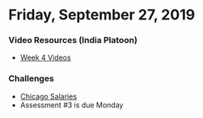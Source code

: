 Friday, September 27, 2019
====================
### Video Resources (India Platoon)
- [Week 4 Videos](https://www.youtube.com/playlist?list=PLu0CiQ7bzwERcfp8HWFYBFLUdP5gP0lRM)

### Challenges
* [Chicago Salaries](https://github.com/julietplatoon/city-of-chicago)
* Assessment #3 is due Monday
